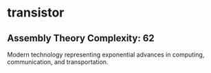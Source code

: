 # transistor

## Assembly Theory Complexity: 62
Modern technology representing exponential advances in computing, communication, and transportation.
